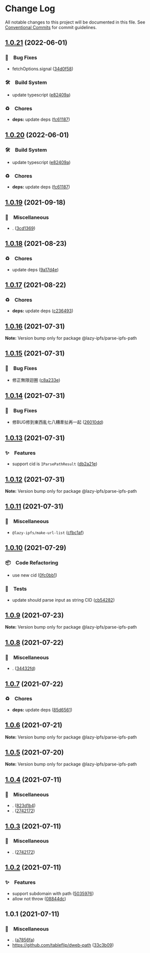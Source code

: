 # Change Log

All notable changes to this project will be documented in this file.
See [Conventional Commits](https://conventionalcommits.org) for commit guidelines.

## [1.0.21](https://github.com/bluelovers/ws-ipfs/compare/@lazy-ipfs/parse-ipfs-path@1.0.19...@lazy-ipfs/parse-ipfs-path@1.0.21) (2022-06-01)


### 🐛　Bug Fixes

* fetchOptions.signal ([34d0f58](https://github.com/bluelovers/ws-ipfs/commit/34d0f582b2aede84c8c3368f120fba53dd44377d))


### 🛠　Build System

* update typescript ([e82409a](https://github.com/bluelovers/ws-ipfs/commit/e82409a1d08dcfae1d7e6a1c628d5280b22fb6b7))


### ♻️　Chores

* **deps:** update deps ([fc61187](https://github.com/bluelovers/ws-ipfs/commit/fc61187b003a17693ce8ba63ec8d80a5981dd9ce))





## [1.0.20](https://github.com/bluelovers/ws-ipfs/compare/@lazy-ipfs/parse-ipfs-path@1.0.19...@lazy-ipfs/parse-ipfs-path@1.0.20) (2022-06-01)


### 🛠　Build System

* update typescript ([e82409a](https://github.com/bluelovers/ws-ipfs/commit/e82409a1d08dcfae1d7e6a1c628d5280b22fb6b7))


### ♻️　Chores

* **deps:** update deps ([fc61187](https://github.com/bluelovers/ws-ipfs/commit/fc61187b003a17693ce8ba63ec8d80a5981dd9ce))





## [1.0.19](https://github.com/bluelovers/ws-ipfs/compare/@lazy-ipfs/parse-ipfs-path@1.0.18...@lazy-ipfs/parse-ipfs-path@1.0.19) (2021-09-18)


### 🔖　Miscellaneous

* . ([3cd1369](https://github.com/bluelovers/ws-ipfs/commit/3cd1369d3d47541d145c774e94511f7e99d07f71))





## [1.0.18](https://github.com/bluelovers/ws-ipfs/compare/@lazy-ipfs/parse-ipfs-path@1.0.17...@lazy-ipfs/parse-ipfs-path@1.0.18) (2021-08-23)


### ♻️　Chores

* update deps ([9a17d4e](https://github.com/bluelovers/ws-ipfs/commit/9a17d4e55367a4fb17b4c1f65ed896ffbd593049))





## [1.0.17](https://github.com/bluelovers/ws-ipfs/compare/@lazy-ipfs/parse-ipfs-path@1.0.16...@lazy-ipfs/parse-ipfs-path@1.0.17) (2021-08-22)


### ♻️　Chores

* **deps:** update deps ([c236493](https://github.com/bluelovers/ws-ipfs/commit/c236493e8eb6014e3c2265492262cce1ac9c400c))





## [1.0.16](https://github.com/bluelovers/ws-ipfs/compare/@lazy-ipfs/parse-ipfs-path@1.0.15...@lazy-ipfs/parse-ipfs-path@1.0.16) (2021-07-31)

**Note:** Version bump only for package @lazy-ipfs/parse-ipfs-path





## [1.0.15](https://github.com/bluelovers/ws-ipfs/compare/@lazy-ipfs/parse-ipfs-path@1.0.14...@lazy-ipfs/parse-ipfs-path@1.0.15) (2021-07-31)


### 🐛　Bug Fixes

* 修正無限迴圈 ([c8a233e](https://github.com/bluelovers/ws-ipfs/commit/c8a233eb0382daed885a71ce638eb06c6e5ac1d0))





## [1.0.14](https://github.com/bluelovers/ws-ipfs/compare/@lazy-ipfs/parse-ipfs-path@1.0.13...@lazy-ipfs/parse-ipfs-path@1.0.14) (2021-07-31)


### 🐛　Bug Fixes

* 修BUG修到東西亂七八糟牽扯再一起 ([26010dd](https://github.com/bluelovers/ws-ipfs/commit/26010ddd66114e2d08644ccca52febb3d4a2469e))





## [1.0.13](https://github.com/bluelovers/ws-ipfs/compare/@lazy-ipfs/parse-ipfs-path@1.0.12...@lazy-ipfs/parse-ipfs-path@1.0.13) (2021-07-31)


### ✨　Features

* support cid is `IParsePathResult` ([db2a21e](https://github.com/bluelovers/ws-ipfs/commit/db2a21e6cca6eafd08855044b57d39ce6cf694ba))





## [1.0.12](https://github.com/bluelovers/ws-ipfs/compare/@lazy-ipfs/parse-ipfs-path@1.0.11...@lazy-ipfs/parse-ipfs-path@1.0.12) (2021-07-31)

**Note:** Version bump only for package @lazy-ipfs/parse-ipfs-path





## [1.0.11](https://github.com/bluelovers/ws-ipfs/compare/@lazy-ipfs/parse-ipfs-path@1.0.10...@lazy-ipfs/parse-ipfs-path@1.0.11) (2021-07-31)


### 🔖　Miscellaneous

* `@lazy-ipfs/make-url-list` ([cfbc1af](https://github.com/bluelovers/ws-ipfs/commit/cfbc1af8f61c0ff76f07c7f1359ffdcb41e6b6cb))





## [1.0.10](https://github.com/bluelovers/ws-ipfs/compare/@lazy-ipfs/parse-ipfs-path@1.0.9...@lazy-ipfs/parse-ipfs-path@1.0.10) (2021-07-29)


### 📦　Code Refactoring

* use new cid ([0fc0bb1](https://github.com/bluelovers/ws-ipfs/commit/0fc0bb14e09b80adcea3d059dd3edc7aaca71a6c))


### 🚨　Tests

* update should parse input as string CID ([cb54282](https://github.com/bluelovers/ws-ipfs/commit/cb54282537523556878d283d4941c0d7a82d2ff1))





## [1.0.9](https://github.com/bluelovers/ws-ipfs/compare/@lazy-ipfs/parse-ipfs-path@1.0.8...@lazy-ipfs/parse-ipfs-path@1.0.9) (2021-07-23)

**Note:** Version bump only for package @lazy-ipfs/parse-ipfs-path





## [1.0.8](https://github.com/bluelovers/ws-ipfs/compare/@lazy-ipfs/parse-ipfs-path@1.0.7...@lazy-ipfs/parse-ipfs-path@1.0.8) (2021-07-22)


### 🔖　Miscellaneous

* . ([34432fd](https://github.com/bluelovers/ws-ipfs/commit/34432fd827763dc4c63329e99dc37e91b25a27cd))





## [1.0.7](https://github.com/bluelovers/ws-ipfs/compare/@lazy-ipfs/parse-ipfs-path@1.0.6...@lazy-ipfs/parse-ipfs-path@1.0.7) (2021-07-22)


### ♻️　Chores

* **deps:** update deps ([85d6561](https://github.com/bluelovers/ws-ipfs/commit/85d6561e987b7753cdd248b73a5e74a82d4c23e7))





## [1.0.6](https://github.com/bluelovers/ws-ipfs/compare/@lazy-ipfs/parse-ipfs-path@1.0.5...@lazy-ipfs/parse-ipfs-path@1.0.6) (2021-07-21)

**Note:** Version bump only for package @lazy-ipfs/parse-ipfs-path





## [1.0.5](https://github.com/bluelovers/ws-ipfs/compare/@lazy-ipfs/parse-ipfs-path@1.0.4...@lazy-ipfs/parse-ipfs-path@1.0.5) (2021-07-20)

**Note:** Version bump only for package @lazy-ipfs/parse-ipfs-path





## [1.0.4](https://github.com/bluelovers/ws-ipfs/compare/@lazy-ipfs/parse-ipfs-path@1.0.2...@lazy-ipfs/parse-ipfs-path@1.0.4) (2021-07-11)


### 🔖　Miscellaneous

* . ([823d1b4](https://github.com/bluelovers/ws-ipfs/commit/823d1b4add2fb35bc228e738708fad903ea29df1))
* . ([2742172](https://github.com/bluelovers/ws-ipfs/commit/2742172440928000c1c6aa873c933a5744c49f69))





## [1.0.3](https://github.com/bluelovers/ws-ipfs/compare/@lazy-ipfs/parse-ipfs-path@1.0.2...@lazy-ipfs/parse-ipfs-path@1.0.3) (2021-07-11)


### 🔖　Miscellaneous

* . ([2742172](https://github.com/bluelovers/ws-ipfs/commit/2742172440928000c1c6aa873c933a5744c49f69))





## [1.0.2](https://github.com/bluelovers/ws-ipfs/compare/@lazy-ipfs/parse-ipfs-path@1.0.1...@lazy-ipfs/parse-ipfs-path@1.0.2) (2021-07-11)


### ✨　Features

* support subdomain with path ([5035976](https://github.com/bluelovers/ws-ipfs/commit/50359768e282533776b44226fb3cd0e4851127df))
* allow not throw ([08844dc](https://github.com/bluelovers/ws-ipfs/commit/08844dc05ac6332296f82a847762025467a20cb0))





## 1.0.1 (2021-07-11)


### 🔖　Miscellaneous

* . ([a7856fa](https://github.com/bluelovers/ws-ipfs/commit/a7856fae4b3f43fca416382b88f93cfcfbee80b8))
* https://github.com/tableflip/dweb-path ([33c3b09](https://github.com/bluelovers/ws-ipfs/commit/33c3b091d9ff1f3fd743916bdcb1c7ee85dd513e))
